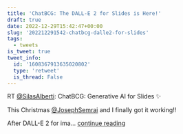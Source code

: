 ```yaml
---
title: 'ChatBCG: The DALL-E 2 for Slides is Here!'
draft: true
date: 2022-12-29T15:42:47+00:00
slug: '202212291542-chatbcg-dalle2-for-slides'
tags:
  - tweets
is_tweet: true
tweet_info:
  id: '1608367913635020802'
  type: 'retweet'
  is_thread: False
---
```




RT [@SilasAlberti](https://x.com/SilasAlberti): ChatBCG: Generative AI for Slides ✨

This Christmas [@JosephSemrai](https://x.com/JosephSemrai) and I finally got it working!! 

After DALL-E 2 for ima… [continue reading](https://x.com/sytelus/status/1608367913635020802)
